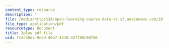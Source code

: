 ```yaml
---
content_type: resource
description: ''
file: /media/https%3A/open-learning-course-data-rc.s3.amazonaws.com/20-219-becoming-the-next-bill-nye-writing-and-hosting-the-educational-show-january-iap-2015/7cdc49ea9ced40b7421843ff80c9df86_VBgVRviSKek.pdf
file_type: application/pdf
resourcetype: Document
title: 3play pdf file
uid: 7cdc49ea-9ced-40b7-4218-43ff80c9df86
---
```


